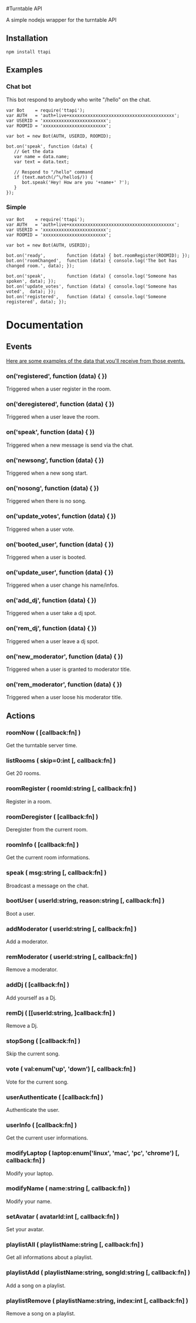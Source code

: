 #Turntable API

A simple nodejs wrapper for the turntable API

## Installation
    npm install ttapi

## Examples

### Chat bot

This bot respond to anybody who write "/hello" on the chat.

    var Bot    = require('ttapi');
    var AUTH   = 'auth+live+xxxxxxxxxxxxxxxxxxxxxxxxxxxxxxxxxxxxxxxx';
    var USERID = 'xxxxxxxxxxxxxxxxxxxxxxxx';
    var ROOMID = 'xxxxxxxxxxxxxxxxxxxxxxxx';

    var bot = new Bot(AUTH, USERID, ROOMID);

    bot.on('speak', function (data) {
       // Get the data
       var name = data.name;
       var text = data.text;

       // Respond to "/hello" command
       if (text.match(/^\/hello$/)) {
          bot.speak('Hey! How are you '+name+' ?');
       }
    });

### Simple

    var Bot    = require('ttapi');
    var AUTH   = 'auth+live+xxxxxxxxxxxxxxxxxxxxxxxxxxxxxxxxxxxxxxxx';
    var USERID = 'xxxxxxxxxxxxxxxxxxxxxxxx';
    var ROOMID = 'xxxxxxxxxxxxxxxxxxxxxxxx';

    var bot = new Bot(AUTH, USERID);

    bot.on('ready',        function (data) { bot.roomRegister(ROOMID); });
    bot.on('roomChanged',  function (data) { console.log('The bot has changed room.', data); });

    bot.on('speak',        function (data) { console.log('Someone has spoken', data); });
    bot.on('update_votes', function (data) { console.log('Someone has voted',  data); });
    bot.on('registered',   function (data) { console.log('Someone registered', data); });

# Documentation


## Events

[Here are some examples of the data that you'll receive from those events.](https://github.com/alaingilbert/Turntable-API/tree/master/turntable_data)

### on('registered', function (data) { })

Triggered when a user register in the room.


### on('deregistered', function (data) { })

Triggered when a user leave the room.


### on('speak', function (data) { })

Triggered when a new message is send via the chat.


### on('newsong', function (data) { })

Triggered when a new song start.

### on('nosong', function (data) { })

Triggered when there is no song.

### on('update_votes', function (data) { })

Triggered when a user vote.


### on('booted_user', function (data) { })

Triggered when a user is booted.

### on('update_user', function (data) { })

Triggered when a user change his name/infos.

### on('add_dj', function (data) { })

Triggered when a user take a dj spot.

### on('rem_dj', function (data) { })

Triggered when a user leave a dj spot.

### on('new_moderator', function (data) { })

Triggered when a user is granted to moderator title.

### on('rem_moderator', function (data) { })

Triggered when a user loose his moderator title.


## Actions

### roomNow ( [callback:fn] )

Get the turntable server time.

### listRooms ( skip=0:int [, callback:fn] )

Get 20 rooms.

### roomRegister ( roomId:string [, callback:fn] )

Register in a room.

### roomDeregister ( [callback:fn] )

Deregister from the current room.

### roomInfo ( [callback:fn] )

Get the current room informations.

### speak ( msg:string [, callback:fn] )

Broadcast a message on the chat.

### bootUser ( userId:string, reason:string [, callback:fn] )

Boot a user.

### addModerator ( userId:string [, callback:fn] )

Add a moderator.

### remModerator ( userId:string [, callback:fn] )

Remove a moderator.

### addDj ( [callback:fn] )

Add yourself as a Dj.

### remDj ( [[userId:string, ]callback:fn] )

Remove a Dj.

### stopSong ( [callback:fn] )

Skip the current song.

### vote ( val:enum('up', 'down') [, callback:fn] )

Vote for the current song.

### userAuthenticate ( [callback:fn] )

Authenticate the user.

### userInfo ( [callback:fn] )

Get the current user informations.

### modifyLaptop ( laptop:enum('linux', 'mac', 'pc', 'chrome') [, callback:fn] )

Modify your laptop.

### modifyName ( name:string [, callback:fn] )

Modify your name.

### setAvatar ( avatarId:int [, callback:fn] )

Set your avatar.

### playlistAll ( playlistName:string [, callback:fn] )

Get all informations about a playlist.

### playlistAdd ( playlistName:string, songId:string [, callback:fn] )

Add a song on a playlist.

### playlistRemove ( playlistName:string, index:int [, callback:fn] )

Remove a song on a playlist.
